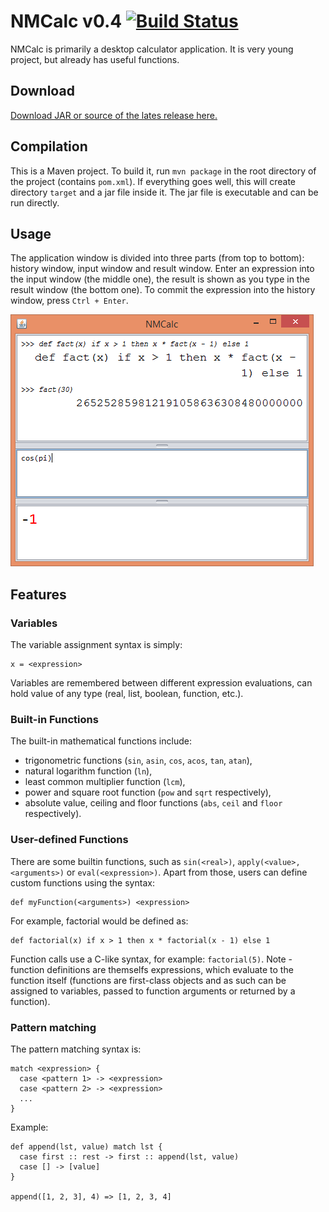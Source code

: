 # NMCalc v0.4 [![Build Status](https://travis-ci.org/nnen/nmcalc.svg?branch=master)](https://travis-ci.org/nnen/nmcalc)
NMCalc is primarily a desktop calculator application.  It is very young project, but already has useful functions.

## Download

[Download JAR or source of the lates release here.](https://github.com/nnen/nmcalc/releases/latest)

## Compilation

This is a Maven project. To build it, run `mvn package` in the root
directory of the project (contains `pom.xml`). If everything goes well,
this will create directory `target` and a jar file inside it. The jar file
is executable and can be run directly.

## Usage
The application window is divided into three parts (from top to bottom):
history window, input window and result window.  Enter an expression into
the input window (the middle one), the result is shown as you type in the
result window (the bottom one).  To commit the expression into the history
window, press `Ctrl + Enter`.

![NMCalc Screenshot](nmcalc.png)

## Features

### Variables

The variable assignment syntax is simply:

    x = <expression>

Variables are remembered between different expression evaluations, can hold value of any type (real, list, boolean, function, etc.).

### Built-in Functions

The built-in mathematical functions include:

  - trigonometric functions (`sin`, `asin`, `cos`, `acos`, `tan`, `atan`),
  - natural logarithm function (`ln`),
  - least common multiplier function (`lcm`),
  - power and square root function (`pow` and `sqrt` respectively),
  - absolute value, ceiling and floor functions
    (`abs`, `ceil` and `floor` respectively).

### User-defined Functions

There are some builtin functions, such as `sin(<real>)`, `apply(<value>, <arguments>)` or `eval(<expression>)`. Apart from those, users can define custom functions using the syntax:

    def myFunction(<arguments>) <expression>

For example, factorial would be defined as:

    def factorial(x) if x > 1 then x * factorial(x - 1) else 1

Function calls use a C-like syntax, for example: `factorial(5)`. Note - function definitions are themselfs expressions, which evaluate to the function itself (functions are first-class objects and as such can be assigned to variables, passed to function arguments or returned by a function).

### Pattern matching

The pattern matching syntax is:

    match <expression> {
      case <pattern 1> -> <expression>
      case <pattern 2> -> <expression>
      ...
    }

Example:

    def append(lst, value) match lst {
      case first :: rest -> first :: append(lst, value)
      case [] -> [value]
    }
    
    append([1, 2, 3], 4) => [1, 2, 3, 4]
